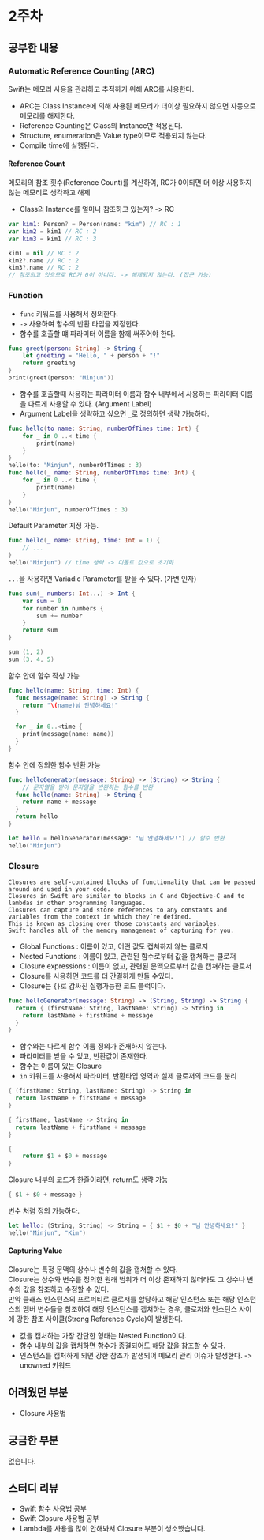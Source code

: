 # 2주차

## 공부한 내용

### Automatic Reference Counting (ARC)
Swift는 메모리 사용을 관리하고 추적하기 위해 ARC를 사용한다.
- ARC는 Class Instance에 의해 사용된 메모리가 더이상 필요하지 않으면 자동으로 메모리를 해제한다.
- Reference Counting은 Class의 Instance만 적용된다.
- Structure, enumeration은 Value type이므로 적용되지 않는다.
- Compile time에 실행된다.

#### Reference Count
메모리의 참조 횟수(Reference Count)를 계산하여, RC가 0이되면 더 이상 사용하지 않는 메모리로 생각하고 해제
- Class의 Instance를 얼마나 참조하고 있는지? -> RC
```Swift
var kim1: Person? = Person(name: "kim") // RC : 1
var kim2 = kim1 // RC : 2
var kim3 = kim1 // RC : 3

kim1 = nil // RC : 2
kim2?.name // RC : 2
kim3?.name // RC : 2
// 참조되고 있으므로 RC가 0이 아니다. -> 해제되지 않는다. (접근 가능)
```

### Function
- `func` 키워드를 사용해서 정의한다.
- `->` 사용하여 함수의 반환 타입을 지정한다.
- 함수를 호출할 떄 파라미터 이름을 함께 써주어야 한다.
```Swift
func greet(person: String) -> String {
	let greeting = "Hello, " + person + "!"
	return greeting
}
print(greet(person: "Minjun"))
```
- 함수를 호출할때 사용하는 파라미터 이름과 함수 내부에서 사용하는 파라미터 이름을 다르게 사용할 수 있다. (Argument Label)
- Argument Label을 생략하고 싶으면 `_`로 정의하면 생략 가능하다.
```Swift
func hello(to name: String, numberOfTimes time: Int) {
	for _ in 0 ..< time {
		print(name)
	}
}
hello(to: "Minjun", numberOfTimes : 3)
func hello(_ name: String, numberOfTimes time: Int) {
	for _ in 0 ..< time {
		print(name)
	}
}
hello("Minjun", numberOfTimes : 3)
```
Default Parameter 지정 가능.
```Swift
func hello(_ name: string, time: Int = 1) {
	// ...
}
hello("Minjun") // time 생략 -> 디폴트 값으로 초기화
```
`...`을 사용하면 Variadic Parameter를 받을 수 있다. (가변 인자)
```Swift
func sum(_ numbers: Int...) -> Int {
	var sum = 0
	for number in numbers {
		sum += number
	}
	return sum
}

sum (1, 2)
sum (3, 4, 5)
```
함수 안에 함수 작성 가능
```Swift
func hello(name: String, time: Int) {
  func message(name: String) -> String {
    return "\(name)님 안녕하세요!"
  }

  for _ in 0..<time {
    print(message(name: name))
  }
}
```
함수 안에 정의한 함수 반환 가능
```Swift
func helloGenerator(message: String) -> (String) -> String {
	// 문자열을 받아 문자열을 반환하는 함수를 반환
  func hello(name: String) -> String {
    return name + message
  }
  return hello
}

let hello = helloGenerator(message: "님 안녕하세요!") // 함수 반환
hello("Minjun")
```

### Closure
	Closures are self-contained blocks of functionality that can be passed around and used in your code.
	Closures in Swift are similar to blocks in C and Objective-C and to lambdas in other programming languages.
	Closures can capture and store references to any constants and variables from the context in which they’re defined.
	This is known as closing over those constants and variables.
	Swift handles all of the memory management of capturing for you.

- Global Functions : 이름이 있고, 어떤 값도 캡쳐하지 않는 클로저
- Nested Functions : 이름이 있고, 관련된 함수로부터 값을 캡쳐하는 클로저
- Closure expressions : 이름이 없고, 관련된 문맥으로부터 값을 캡쳐하는 클로저
- Closure를 사용하면 코드를 더 간결하게 만들 수있다.   
- Closure는 `{}`로 감싸진 실행가능한 코드 블럭이다.
```Swift
func helloGenerator(message: String) -> (String, String) -> String {
  return { (firstName: String, lastName: String) -> String in
    return lastName + firstName + message
  }
}
```
- 함수와는 다르게 함수 이름 정의가 존재하지 않는다.
- 파라미터를 받을 수 있고, 반환값이 존재한다.
- 함수는 이름이 있는 Closure
- `in` 키워드를 사용해서 파라미터, 반환타입 영역과 실제 클로저의 코드를 분리
```Swift
{ (firstName: String, lastName: String) -> String in
  return lastName + firstName + message
}
```
```Swift
{ firstName, lastName -> String in
  return lastName + firstName + message
}
```
```Swift
{
	return $1 + $0 + message
}
```
Closure 내부의 코드가 한줄이라면, return도 생략 가능
```Swift
{ $1 + $0 + message }
```
변수 처럼 정의 가능하다.
```Swift
let hello: (String, String) -> String = { $1 + $0 + "님 안녕하세요!" }
hello("Minjun", "Kim")
```

#### Capturing Value
Closure는 특정 문맥의 상수나 변수의 값을 캡쳐할 수 있다.   
Closure는 상수와 변수를 정의한 원래 범위가 더 이상 존재하지 않더라도 그 상수나 변수의 값을 참조하고 수정할 수 있다.   
만약 클래스 인스턴스의 프로퍼티로 클로저를 할당하고 해당 인스턴스 또는 해당 인스턴스의 멤버 변수들을 참조하여 해당 인스턴스를 캡처하는 경우, 클로저와 인스턴스 사이에 강한 참조 사이클(Strong Reference Cycle)이 발생한다.   
- 값을 캡처하는 가장 간단한 형태는 Nested Function이다. 
- 함수 내부의 값을 캡처하면 함수가 종결되어도 해당 값을 참조할 수 있다.
- 인스턴스를 캡처하게 되면 강한 참조가 발생되어 메모리 관리 이슈가 발생한다. -> unowned 키워드
## 어려웠던 부분
- Closure 사용법

## 궁금한 부분
없습니다.

## 스터디 리뷰
- Swift 함수 사용법 공부
- Swift Closure 사용법 공부
- Lambda를 사용을 많이 안해봐서 Closure 부분이 생소했습니다.

